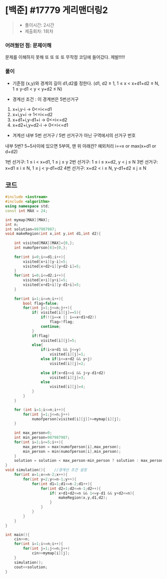  # [백준] #17779 게리맨더링2

> [문제]: https://www.acmicpc.net/problem/17779
>
> - 풀이시간: 2시간
> - 제출회차: 1회차

### 어려웠던 점: 문제이해

문제를 이해하지 못해 또 또 또 또 무작정 코딩에 들어갔다. 제발!!!!!

### 풀이

- 기준점 (x,y)와 경계의 길이 d1,d2를 정한다. (d1, d2 ≥ 1, 1 ≤ x < x+d1+d2 ≤ N, 1 ≤ y-d1 < y < y+d2 ≤ N)

- 경계선 조건 : 이 경계썬은 5번선거구

 1. x+i,y-i -> 0<=i<=d1
 2. x+i,y+i -> 1<=i<=d2
 3. x+d1+i,y-d1+i -> 0<=i<=d2
 4. x+d2+i,y+d2-i -> 0<=i<=d1



- 겨계선 내부 5번 선거구 / 5번 선거구가 아닌 구역에서의 선거구 번호

내부 5번? 5~5사이에 있으면 5부여, 맨 위 아래칸? 예외처리 i==x or max(x+d1 or d+d2)

 1번 선거구: 1 ≤ i < x+d1, 1 ≤ j ≤ y
 2번 선거구: 1 ≤ i ≤ x+d2, y < j ≤ N
 3번 선거구: x+d1 ≤ i ≤ N, 1 ≤ j < y-d1+d2
 4번 선거구: x+d2 < i ≤ N, y-d1+d2 ≤ j ≤ N

## 코드

``` c++
#include <iostream>
#include <algorithm>
using namespace std;
const int MAX = 24;

int mymap[MAX][MAX];
int n;
int solution=987987987;
void makeRegion(int x,int y,int d1,int d2){
  
    int visited[MAX][MAX]={0,};
    int numofperson[6]={0,};
  
    for(int i=0;i<=d1;i++){
        visited[x+i][y-i]=5;
        visited[x+d2+i][y+d2-i]=5;
    }
    for(int i=0;i<=d2;i++){
        visited[x+i][y+i]=5;
        visited[x+d1+i][y-d1+i]=5;
    }
  
    for(int i=1;i<=n;i++){
        bool flag=false;
        for(int j=1;j<=n;j++){
            if( visited[i][j]==5){
                if(!(i==x || i==x+d1+d2))
                    flag=!flag;
                continue;
            }
            if(flag)
                visited[i][j]=5;
            else{
                if(i<x+d1 && j<=y)
                    visited[i][j]=1;
                else if(i<=x+d2 && y<j)
                    visited[i][j]=2;
                
                else if(x+d1<=i && j<y-d1+d2)
                    visited[i][j]=3;
                else
                    visited[i][j]=4;
            }
        }
    }

    for (int i=1;i<=n;i++){
        for(int j=1;j<=n;j++)
            numofperson[visited[i][j]]+=mymap[i][j];
    }
  
    int max_person=0;
    int min_person=987987987;
    for(int i=1;i<=5;i++){
        max_person = max(numofperson[i],max_person);
        min_person = min(numofperson[i],min_person);
    }
    solution = solution < max_person-min_person ? solution : max_person-min_person;
}
void simulation(){    //경계선 조건 설정
    for(int x=1;x<=n-2;x++){
        for(int y=2;y<=n-1;y++){
            for(int d1=1;d1<=n-2;d1++){
                for(int d2=1;d2<=n-1;d2++){
                    if( x+d1+d2<=n && 1<=y-d1 && y+d2<=n){
                        makeRegion(x,y,d1,d2);
                    }
                }
            }
        }
    }
}

int main(){
    cin>>n;
    for(int i=1;i<=n;i++){
        for(int j=1;j<=n;j++)
            cin>>mymap[i][j];
    }
    simulation();
    cout<<solution;
}
```

